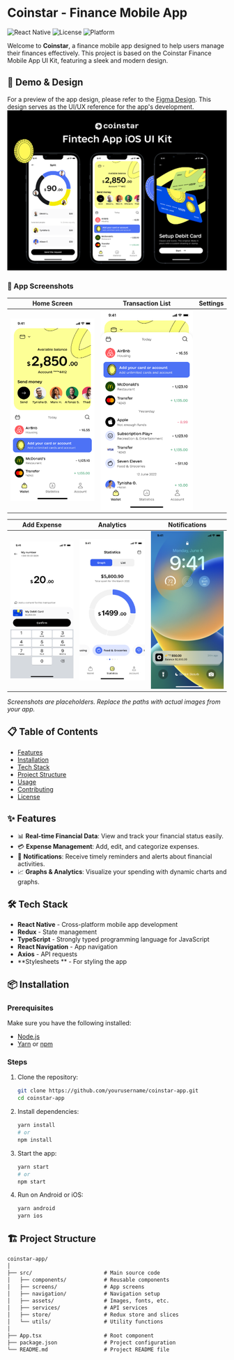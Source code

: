 # Coinstar - Finance Mobile App

![React Native](https://img.shields.io/badge/React%20Native-v0.71.0-blue)
![License](https://img.shields.io/badge/license-MIT-green)
![Platform](https://img.shields.io/badge/platform-iOS%20|%20Android-lightgrey)

Welcome to **Coinstar**, a finance mobile app designed to help users manage their finances effectively. This project is based on the Coinstar Finance Mobile App UI Kit, featuring a sleek and modern design.

## 🚀 Demo & Design

For a preview of the app design, please refer to the [Figma Design](https://www.figma.com/design/KEDcxW9t9UIAEYKkXZbKKL/Coinstar---Finance-Mobile-App-UI-Kit-(Community)?node-id=1020-89887&t=INEmeiBw912hoK0m-1). This design serves as the UI/UX reference for the app's development.
![Cover Page](screenshots/Thumbnail.png) 

### 📱 App Screenshots

| Home Screen | Transaction List | Settings
|-------------|------------------|---------|
| ![Home Screen](screenshots/Home-Light.png) | ![Transaction List](screenshots/Transaction-List.png) || ![Settings](screenshots/Settings.png) |

| Add Expense | Analytics | Notifications |
|-------------|-----------|---------------|
| ![Add Expense](screenshots/Expense.png) | ![Analytics](screenshots/Analytics.png) | ![Notifications](screenshots/Notifications.png) |

*Screenshots are placeholders. Replace the paths with actual images from your app.*

## 📋 Table of Contents

- [Features](#features)
- [Installation](#installation)
- [Tech Stack](#tech-stack)
- [Project Structure](#project-structure)
- [Usage](#usage)
- [Contributing](#contributing)
- [License](#license)

## ✨ Features

- 📊 **Real-time Financial Data**: View and track your financial status easily.
- 💳 **Expense Management**: Add, edit, and categorize expenses.
- 🔔 **Notifications**: Receive timely reminders and alerts about financial activities.
- 📈 **Graphs & Analytics**: Visualize your spending with dynamic charts and graphs.

## 🛠 Tech Stack

- **React Native** - Cross-platform mobile app development
- **Redux** - State management
- **TypeScript** - Strongly typed programming language for JavaScript
- **React Navigation** - App navigation
- **Axios** - API requests
- **Stylesheets ** - For styling the app

## 📦 Installation

### Prerequisites

Make sure you have the following installed:
- [Node.js](https://nodejs.org/)
- [Yarn](https://yarnpkg.com/) or [npm](https://www.npmjs.com/)

### Steps

1. Clone the repository:

    ```bash
    git clone https://github.com/yourusername/coinstar-app.git
    cd coinstar-app
    ```

2. Install dependencies:

    ```bash
    yarn install
    # or
    npm install
    ```

3. Start the app:

    ```bash
    yarn start
    # or
    npm start
    ```

4. Run on Android or iOS:

    ```bash
    yarn android
    yarn ios
    ```

## 🏗 Project Structure

```plaintext
coinstar-app/
│
├── src/                       # Main source code
│   ├── components/            # Reusable components
│   ├── screens/               # App screens
│   ├── navigation/            # Navigation setup
│   ├── assets/                # Images, fonts, etc.
│   ├── services/              # API services
│   ├── store/                 # Redux store and slices
│   └── utils/                 # Utility functions
│
├── App.tsx                    # Root component
├── package.json               # Project configuration
└── README.md                  # Project README file
